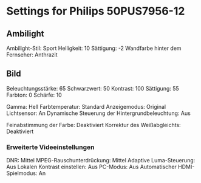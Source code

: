 # Settings for Philips 50PUS7956-12

## Ambilight

Ambilight-Stil: Sport
Helligkeit: 10
Sättigung: -2
Wandfarbe hinter dem Fernseher: Anthrazit

## Bild

Beleuchtungsstärke: 65
Schwarzwert: 50
Kontrast: 100
Sättigung: 55
Farbton: 0
Schärfe: 10

Gamma: Hell
Farbtemperatur: Standard
Anzeigemodus: Original
Lichtsensor: An
Dynamische Steuerung der Hintergrundbeleuchtung: Aus

Feinabstimmung der Farbe: Deaktiviert
Korrektur des Weißabgleichts: Deaktiviert

### Erweiterte Videeinstellungen

DNR: Mittel
MPEG-Rauschunterdrückung: Mittel
Adaptive Luma-Steuerung: Aus
Lokalen Kontrast einstellen: Aus
PC-Modus: Aus
Automatischer HDMI-Spielmodus: An

